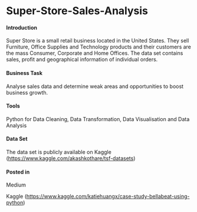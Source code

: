 # Super-Store-Sales-Analysis

#### Introduction

Super Store is a small retail business located in the United States. They sell Furniture, Office Supplies and Technology products and their customers are the mass Consumer, Corporate and Home Offices. The data set contains sales, profit and geographical information of individual orders.

#### Business Task

Analyse sales data and determine weak areas and opportunities to boost business growth.

#### Tools
Python for Data Cleaning, Data Transformation, Data Visualisation and Data Analysis

#### Data Set

The data set is publicly available on Kaggle (https://www.kaggle.com/akashkothare/tsf-datasets)

#### Posted in

Medium

Kaggle (https://www.kaggle.com/katiehuangx/case-study-bellabeat-using-python)
